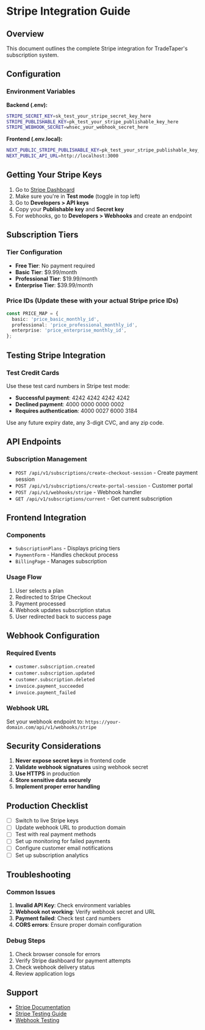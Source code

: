 # Stripe Integration Guide

## Overview
This document outlines the complete Stripe integration for TradeTaper's subscription system.

## Configuration

### Environment Variables

**Backend (.env):**
```bash
STRIPE_SECRET_KEY=sk_test_your_stripe_secret_key_here
STRIPE_PUBLISHABLE_KEY=pk_test_your_stripe_publishable_key_here
STRIPE_WEBHOOK_SECRET=whsec_your_webhook_secret_here
```

**Frontend (.env.local):**
```bash
NEXT_PUBLIC_STRIPE_PUBLISHABLE_KEY=pk_test_your_stripe_publishable_key_here
NEXT_PUBLIC_API_URL=http://localhost:3000
```

## Getting Your Stripe Keys

1. Go to [Stripe Dashboard](https://dashboard.stripe.com)
2. Make sure you're in **Test mode** (toggle in top left)
3. Go to **Developers > API keys**
4. Copy your **Publishable key** and **Secret key**
5. For webhooks, go to **Developers > Webhooks** and create an endpoint

## Subscription Tiers

### Tier Configuration
- **Free Tier**: No payment required
- **Basic Tier**: $9.99/month
- **Professional Tier**: $19.99/month
- **Enterprise Tier**: $39.99/month

### Price IDs (Update these with your actual Stripe price IDs)
```typescript
const PRICE_MAP = {
  basic: 'price_basic_monthly_id',
  professional: 'price_professional_monthly_id',
  enterprise: 'price_enterprise_monthly_id',
};
```

## Testing Stripe Integration

### Test Credit Cards
Use these test card numbers in Stripe test mode:

- **Successful payment**: 4242 4242 4242 4242
- **Declined payment**: 4000 0000 0000 0002
- **Requires authentication**: 4000 0027 6000 3184

Use any future expiry date, any 3-digit CVC, and any zip code.

## API Endpoints

### Subscription Management
- `POST /api/v1/subscriptions/create-checkout-session` - Create payment session
- `POST /api/v1/subscriptions/create-portal-session` - Customer portal
- `POST /api/v1/webhooks/stripe` - Webhook handler
- `GET /api/v1/subscriptions/current` - Get current subscription

## Frontend Integration

### Components
- `SubscriptionPlans` - Displays pricing tiers
- `PaymentForm` - Handles checkout process
- `BillingPage` - Manages subscription

### Usage Flow
1. User selects a plan
2. Redirected to Stripe Checkout
3. Payment processed
4. Webhook updates subscription status
5. User redirected back to success page

## Webhook Configuration

### Required Events
- `customer.subscription.created`
- `customer.subscription.updated` 
- `customer.subscription.deleted`
- `invoice.payment_succeeded`
- `invoice.payment_failed`

### Webhook URL
Set your webhook endpoint to: `https://your-domain.com/api/v1/webhooks/stripe`

## Security Considerations

1. **Never expose secret keys** in frontend code
2. **Validate webhook signatures** using webhook secret
3. **Use HTTPS** in production
4. **Store sensitive data securely**
5. **Implement proper error handling**

## Production Checklist

- [ ] Switch to live Stripe keys
- [ ] Update webhook URL to production domain
- [ ] Test with real payment methods
- [ ] Set up monitoring for failed payments
- [ ] Configure customer email notifications
- [ ] Set up subscription analytics

## Troubleshooting

### Common Issues

1. **Invalid API Key**: Check environment variables
2. **Webhook not working**: Verify webhook secret and URL
3. **Payment failed**: Check test card numbers
4. **CORS errors**: Ensure proper domain configuration

### Debug Steps
1. Check browser console for errors
2. Verify Stripe dashboard for payment attempts
3. Check webhook delivery status
4. Review application logs

## Support

- [Stripe Documentation](https://stripe.com/docs)
- [Stripe Testing Guide](https://stripe.com/docs/testing)
- [Webhook Testing](https://stripe.com/docs/webhooks/test) 
